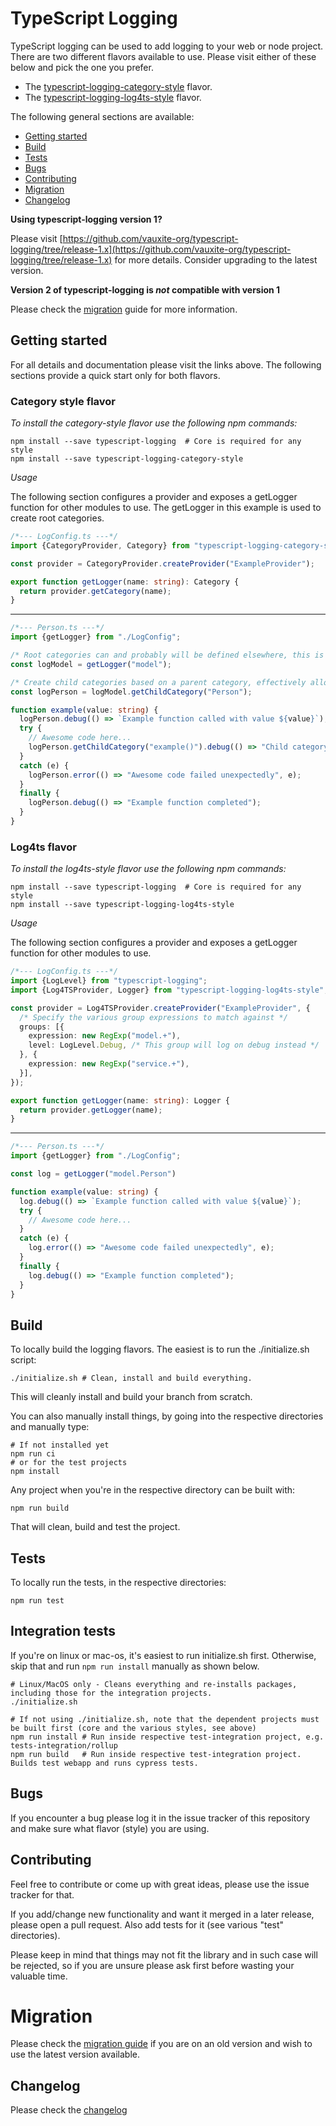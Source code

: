 # TypeScript Logging

TypeScript logging can be used to add logging to your web or node project. There are two different flavors available to
use. Please visit either of these below and pick the one you prefer.

* The [typescript-logging-category-style](./category-style/README.MD) flavor.
* The [typescript-logging-log4ts-style](./log4ts-style/README.MD) flavor.

The following general sections are available:

* [Getting started](#getting-started)
* [Build](#build)
* [Tests](#tests)
* [Bugs](#bugs)
* [Contributing](#contributing)
* [Migration](#migration)
* [Changelog](#changelog)

**Using typescript-logging version 1?**

Please visit [https://github.com/vauxite-org/typescript-logging/tree/release-1.x](https://github.com/vauxite-org/typescript-logging/tree/release-1.x)
for more details. Consider upgrading to the latest version.

**Version 2 of typescript-logging is _not_ compatible with version 1**

Please check the [migration](#migration) guide for more information.

## Getting started

For all details and documentation please visit the links above. The following sections provide a quick start only for
both flavors.

### Category style flavor

*To install the category-style flavor use the following npm commands:*

```shell
npm install --save typescript-logging  # Core is required for any style
npm install --save typescript-logging-category-style
```

*Usage*

The following section configures a provider and exposes a getLogger function for other modules to use. The getLogger in
this example is used to create root categories.

```typescript
/*--- LogConfig.ts ---*/
import {CategoryProvider, Category} from "typescript-logging-category-style";

const provider = CategoryProvider.createProvider("ExampleProvider");

export function getLogger(name: string): Category {
  return provider.getCategory(name);
}
```

----

```typescript
/*--- Person.ts ---*/
import {getLogger} from "./LogConfig";

/* Root categories can and probably will be defined elsewhere, this is just an example */
const logModel = getLogger("model");

/* Create child categories based on a parent category, effectively allowing you to create a tree of loggers when needed */
const logPerson = logModel.getChildCategory("Person");

function example(value: string) {
  logPerson.debug(() => `Example function called with value ${value}`);
  try {
    // Awesome code here...
    logPerson.getChildCategory("example()").debug(() => "Child category again");
  }
  catch (e) {
    logPerson.error(() => "Awesome code failed unexpectedly", e);
  }
  finally {
    logPerson.debug(() => "Example function completed");
  }
}
```

### Log4ts flavor

*To install the log4ts-style flavor use the following npm commands:*

```shell
npm install --save typescript-logging  # Core is required for any style
npm install --save typescript-logging-log4ts-style
```

*Usage*

The following section configures a provider and exposes a getLogger function for other modules to use.

```typescript
/*--- LogConfig.ts ---*/
import {LogLevel} from "typescript-logging";
import {Log4TSProvider, Logger} from "typescript-logging-log4ts-style";

const provider = Log4TSProvider.createProvider("ExampleProvider", {
  /* Specify the various group expressions to match against */
  groups: [{
    expression: new RegExp("model.+"),
    level: LogLevel.Debug, /* This group will log on debug instead */
  }, {
    expression: new RegExp("service.+"),
  }],
});

export function getLogger(name: string): Logger {
  return provider.getLogger(name);
}
```

----

```typescript
/*--- Person.ts ---*/
import {getLogger} from "./LogConfig";

const log = getLogger("model.Person")

function example(value: string) {
  log.debug(() => `Example function called with value ${value}`);
  try {
    // Awesome code here...
  }
  catch (e) {
    log.error(() => "Awesome code failed unexpectedly", e);
  }
  finally {
    log.debug(() => "Example function completed");
  }
}
```

## Build

To locally build the logging flavors. The easiest is to run the ./initialize.sh script:

```shell
./initialize.sh # Clean, install and build everything.
```

This will cleanly install and build your branch from scratch.

You can also manually install things, by going into the respective directories and manually type:

```shell
# If not installed yet
npm run ci
# or for the test projects
npm install
```

Any project when you're in the respective directory can be built with:

```shell
npm run build
```

That will clean, build and test the project.

## Tests

To locally run the tests, in the respective directories:

```shell
npm run test
```

## Integration tests

If you're on linux or mac-os, it's easiest to run initialize.sh first. Otherwise, skip that and run `npm run install`
manually as shown below.

```shell
# Linux/MacOS only - Cleans everything and re-installs packages, including those for the integration projects.
./initialize.sh

# If not using ./initialize.sh, note that the dependent projects must be built first (core and the various styles, see above)
npm run install # Run inside respective test-integration project, e.g. tests-integration/rollup
npm run build   # Run inside respective test-integration project. Builds test webapp and runs cypress tests.
```

## Bugs

If you encounter a bug please log it in the issue tracker of this repository and make sure what flavor (style) you are
using.

## Contributing

Feel free to contribute or come up with great ideas, please use the issue tracker for that.

If you add/change new functionality and want it merged in a later release, please open a pull request. Also add tests
for it (see various "test" directories).

Please keep in mind that things may not fit the library and in such case will be rejected, so if you are unsure please
ask first before wasting your valuable time.

# Migration

Please check the [migration guide](documentation/migration.md) if you are on an old version and wish to use the latest
version available.

## Changelog

Please check the [changelog](documentation/change_log.md)
